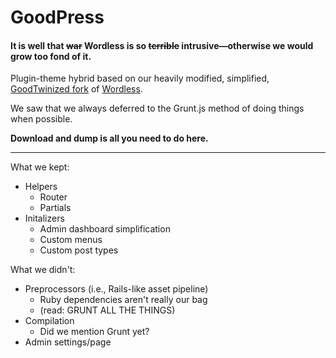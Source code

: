 # GoodPress

#### It is well that ~~war~~ Wordless is so ~~terrible~~ intrusive&mdash;otherwise we would grow too fond of it.

Plugin-theme hybrid based on our heavily modified, simplified, [GoodTwinized fork](https://github.com/goodtwin/wordless) of [Wordless](https://github.com/welaika/wordless).

We saw that we always deferred to the Grunt.js method of doing things when possible.


**Download and dump is all you need to do here.**

---


What we kept:
* Helpers
	* Router
	* Partials
* Initalizers
	* Admin dashboard simplification
	* Custom menus
	* Custom post types

What we didn't:
* Preprocessors (i.e., Rails-like asset pipeline)
	* Ruby dependencies aren't really our bag
	* (read: GRUNT ALL THE THINGS)
* Compilation
	* Did we mention Grunt yet?
* Admin settings/page
